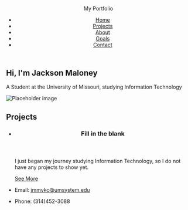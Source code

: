 

 <!DOCTYPE html>
 <html>

 <head>
  <meta charset="utf-8">
  <title>My Portfolio</title>
  <meta name="description" content="A website I built containing my work">
  <meta name="viewport" content="width=device-width, initial-scale=1, shrink-to-fit=no">
 </head>

 <body>
  <header>
   <p>My Portfolio</p>
   <nav>
    <ul>
     <li>
      <a href="/">Home</a>
     </li>
     <li>
      <a href="#projects">Projects</a>
     </li>
     <li>
      <a href="/about">About</a>
     </li>
     <li>
      <a href="#goals">Goals</a>
     </li>
     <li>
      <a href="#contact">Contact</a>
     </li>
    </ul>
   </nav>
  </header>
  <main>
    <section>
      <h1>Hi, I'm Jackson Maloney</h1>
      <p>A Student at the University of Missouri, studying Information Technology</p>
      <img src="http://via.placeholder.com/800x400" alt="Placeholder image">
    </section>
    <section id="projects">
      <h2>Projects</h2>
    <ul>
      <li>
        <article>
          <header>
            <h3>Fill in the blank</h3>
          </header>
          <p>
            I just began my journey studying Information Technology, so I do not
            have any projects to show yet.
          </p>
          <footer>
            <p>
              <a href="/Fill-in-the-blank">See More</a>
            </p>
          </footer>
        </article>
      </li>
    </ul>
    </section>


  </main>
  <footer>
    <ul>
      <li>
        <p>
            Email: <a href="mailto: jmmvkc@umsystem.edu">jmmvkc@umsystem.edu</a>
        </p>
      </li>
      <li>
        <p>
            Phone: (314)452-3088
        </p>
      </li>
    </ul>
  </footer>
 </body>

 </html>
